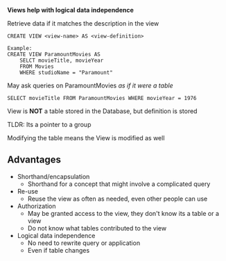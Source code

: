 **Views help with logical data independence**

Retrieve data if it matches the description in the view

```
CREATE VIEW <view-name> AS <view-definition>

Example:
CREATE VIEW ParamountMovies AS
	SELCT movieTitle, movieYear
	FROM Movies
	WHERE studioName = "Paramount"
```

May ask queries on ParamountMovies *as if it were a table*
```
SELECT movieTitle FROM ParamountMovies WHERE movieYear = 1976
```

View is **NOT** a table stored in the Database, but definition is stored

TLDR: Its a pointer to a group

Modifying the table means the View is modified as well

## Advantages
 - Shorthand/encapsulation
	 - Shorthand for a concept that might involve a complicated query
 - Re-use
	 - Reuse the view as often as needed, even other people can use
 - Authorization
	 - May be granted access to the view, they don't know its a table or a view
	 - Do not know what tables contributed to the view
 - Logical data independence
	 - No need to rewrite query or application
	 - Even if table changes
